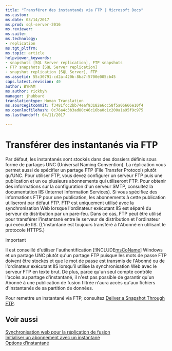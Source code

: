 ```yaml
---
title: "Transférer des instantanés via FTP | Microsoft Docs"
ms.custom: 
ms.date: 03/14/2017
ms.prod: sql-server-2016
ms.reviewer: 
ms.suite: 
ms.technology:
- replication
ms.tgt_pltfrm: 
ms.topic: article
helpviewer_keywords:
- snapshots [SQL Server replication], FTP snapshots
- FTP snapshots [SQL Server replication]
- snapshot replication [SQL Server], FTP
ms.assetid: 55c30791-cd2a-420b-8ba7-5700e005cb45
caps.latest.revision: 40
author: BYHAM
ms.author: rickbyh
manager: jhubbard
translationtype: Human Translation
ms.sourcegitcommit: f3481fcc2bb74eaf93182e6cc58f5a06666e10f4
ms.openlocfilehash: 0c76a4c3b3ad80c46c16ba0c1c200a1a95f9c975
ms.lasthandoff: 04/11/2017

---
```

# <a name="transfer-snapshots-through-ftp"></a>Transférer des instantanés via FTP
  Par défaut, les instantanés sont stockés dans des dossiers définis sous forme de partages UNC (Universal Naming Convention). La réplication vous permet aussi de spécifier un partage FTP (File Transfer Protocol) plutôt qu'UNC. Pour utiliser FTP, vous devez configurer un serveur FTP puis une publication et un ou plusieurs abonnements qui utiliseront FTP. Pour obtenir des informations sur la configuration d'un serveur SMTP, consultez la documentation IIS (Internet Information Services). Si vous spécifiez des informations FTP pour une publication, les abonnements à cette publication utiliseront par défaut FTP. FTP est uniquement utilisé avec la synchronisation Web lorsque l'ordinateur exécutant IIS est séparé du serveur de distribution par un pare-feu. Dans ce cas, FTP peut être utilisé pour transférer l'instantané entre le serveur de distribution et l'ordinateur qui exécute IIS. (L'instantané est toujours transféré à l'Abonné en utilisant le protocole HTTPS.)  
  
> [!IMPORTANT]  
>  Il est conseillé d'utiliser l'authentification [!INCLUDE[msCoName](../../includes/msconame-md.md)] Windows et un partage UNC plutôt qu'un partage FTP puisque les mots de passe FTP doivent être stockés et que le mot de passe est transmis de l'Abonné ou de l'ordinateur exécutant IIS lorsqu'il utilise la synchronisation Web avec le serveur FTP en texte brut. De plus, parce qu'un seul compte contrôle l'accès au partage d'instantané, il n'est pas possible de garantir qu'un Abonné à une publication de fusion filtrée n'aura accès qu'aux fichiers d'instantanés de sa partition de données.  
  
 Pour remettre un instantané via FTP, consultez [Deliver a Snapshot Through FTP](../../relational-databases/replication/publish/deliver-a-snapshot-through-ftp.md).  
  
## <a name="see-also"></a>Voir aussi  
 [Synchronisation web pour la réplication de fusion](../../relational-databases/replication/web-synchronization-for-merge-replication.md)   
 [Initialiser un abonnement avec un instantané](../../relational-databases/replication/initialize-a-subscription-with-a-snapshot.md)   
 [Options d’instantané](../../relational-databases/replication/snapshot-options.md)  
  
  
